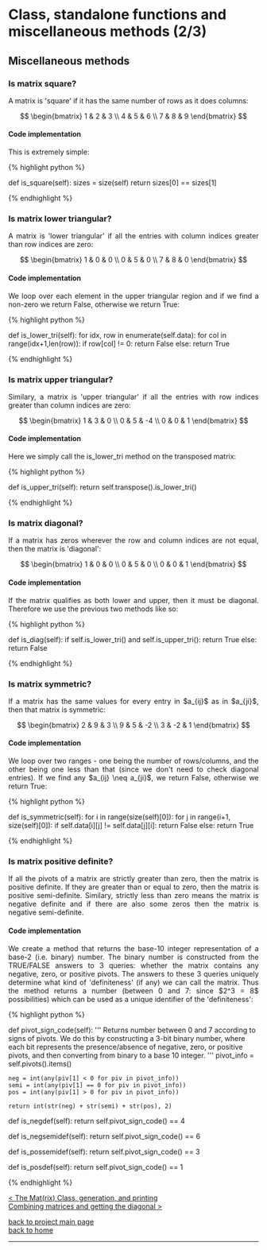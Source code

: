 # Class, standalone functions and miscellaneous methods (2/3)
## Miscellaneous methods 
### Is matrix square?
<div style="text-align: justify">
<p>A matrix is 'square' if it has the same number of rows as it does columns:</p>

$$
  \begin{bmatrix}
  1 & 2 & 3 \\
  4 & 5 & 6 \\
  7 & 8 & 9
  \end{bmatrix}
$$

</div>

#### Code implementation
<div style="text-align: justify">
<p>This is extremely simple:</p>
</div>

{% highlight python %}

def is_square(self):
    sizes = size(self)
    return sizes[0] == sizes[1]


{% endhighlight %}

### Is matrix lower triangular?
<div style="text-align: justify">
<p>A matrix is 'lower triangular' if all the entries with column indices greater
than row indices are zero:</p>

$$
  \begin{bmatrix}
  1 & 0 & 0 \\
  0 & 5 & 0 \\
  7 & 8 & 0
  \end{bmatrix}
$$

</div>

#### Code implementation
<div style="text-align: justify">
<p>We loop over each element in the upper triangular region and if we find a
non-zero we return False, otherwise we return True:</p>
</div>

{% highlight python %}

def is_lower_tri(self):
    for idx, row in enumerate(self.data):
        for col in range(idx+1,len(row)):
            if row[col] != 0:
                return False
    else:
        return True

{% endhighlight %}

### Is matrix upper triangular?
<div style="text-align: justify">
<p>Similary, a matrix is 'upper triangular' if all the entries with row
indices greater than column indices are zero:</p>

$$
  \begin{bmatrix}
  1 & 3 & 0 \\
  0 & 5 & -4 \\
  0 & 0 & 1 
  \end{bmatrix}
$$

</div>

#### Code implementation
<div style="text-align: justify">
<p>Here we simply call the is_lower_tri method on the transposed matrix:</p>
</div>

{% highlight python %}

def is_upper_tri(self):
    return self.transpose().is_lower_tri()

{% endhighlight %}

### Is matrix diagonal?
<div style="text-align: justify">
<p>If a matrix has zeros wherever the row and column indices are not equal,
then the matrix is 'diagonal':</p>

$$
  \begin{bmatrix}
  1 & 0 & 0 \\
  0 & 5 & 0 \\
  0 & 0 & 1
  \end{bmatrix}
$$

</div>

#### Code implementation
<div style="text-align: justify">
<p>If the matrix qualifies as both lower and upper, then it must be diagonal.
Therefore we use the previous two methods like so:</p>
</div>

{% highlight python %}

def is_diag(self):
    if self.is_lower_tri() and self.is_upper_tri():
        return True
    else:
        return False

{% endhighlight %}

### Is matrix symmetric?
<div style="text-align: justify">
<p>If a matrix has the same values for every entry in $a_{ij}$ as in $a_{ji}$,
then that matrix is symmetric:</p>

$$
  \begin{bmatrix}
  2 & 9 & 3 \\
  9 & 5 & -2 \\
  3 & -2 & 1
  \end{bmatrix}
$$

</div>

#### Code implementation
<div style="text-align: justify">
<p>We loop over two ranges - one being the number of rows/columns, and the
other being one less than that (since we don't need to check diagonal entries).
If we find any $a_{ij} \neq a_{ji}$, we return False, otherwise we return
True:</p>
</div>

{% highlight python %}

def is_symmetric(self):
    for i in range(size(self)[0]):
        for j in range(i+1, size(self)[0]):
            if self.data[i][j] != self.data[j][i]:
                return False
    else:
        return True

{% endhighlight %}

### Is matrix positive definite?
<div style="text-align: justify">
<p>If all the pivots of a matrix are strictly greater than zero, then the
matrix is positive definite. If they are greater than or equal to zero, then
the matrix is positive semi-definite. Similary, strictly less than zero means
the matrix is negative definite and if there are also some zeros then the
matrix is negative semi-definite.</p>
</div>

#### Code implementation
<div style="text-align: justify">
<p>We create a method that returns the base-10 integer representation of a
base-2 (i.e. binary) number. The binary number is constructed from the
TRUE/FALSE answers to 3 queries: whether the matrix contains any negative,
zero, or positive pivots. The answers to these 3 queries uniquely determine
what kind of 'definiteness' (if any) we can call the matrix. Thus the method
returns a number (between 0 and 7: since $2^3 = 8$ possibilities) which can be
used as a unique identifier of the 'definiteness':</p>
</div>

{% highlight python %}

def pivot_sign_code(self):
    ''' Returns number between 0 and 7 according to signs of pivots. We do
    this by constructing a 3-bit binary number, where each bit represents
    the presence/absence of negative, zero, or positive pivots, and then
    converting from binary to a base 10 integer. '''
    pivot_info = self.pivots().items()

    neg = int(any(piv[1] < 0 for piv in pivot_info))
    semi = int(any(piv[1] == 0 for piv in pivot_info))
    pos = int(any(piv[1] > 0 for piv in pivot_info))

    return int(str(neg) + str(semi) + str(pos), 2)

def is_negdef(self):
    return self.pivot_sign_code() == 4

def is_negsemidef(self):
    return self.pivot_sign_code() == 6

def is_possemidef(self):
    return self.pivot_sign_code() == 3

def is_posdef(self):
    return self.pivot_sign_code() == 1

{% endhighlight %}

[< The Mat(rix) Class, generation, and printing](./class_and_standalone_functions_-_class_gen_print.md)\
[Combining matrices and getting the diagonal >](./class_and_standalone_functions_-_comb_diag.md)

[back to project main page](./numpy_from_scratch.md)\
[back to home](../index.md)

---
<script src="https://utteranc.es/client.js"
        repo="Matt-A-Bennett/Matt-A-Bennett.github.io"
        issue-term="https://matt-a-bennett.github.io/numpy_from_scratch/class_and_standalone_functions.html"
        theme="github-light"
        crossorigin="anonymous"
        async>
</script>

